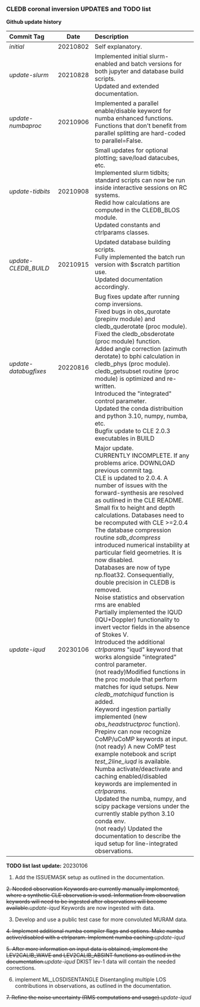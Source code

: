 ### **CLEDB coronal inversion UPDATES and TODO list**

**Github update history**

| Commit Tag | Date | Description |
|:---------|:-----:|:-----|
| *initial* | 20210802 | Self explanatory.|
| *update-slurm* | 20210828 | Implemented initial slurm-enabled and batch versions for both jupyter and database build scripts.<br>Updated and extended documentation. |
| *update-numbaproc* | 20210906 | Implemented a parallel enable/disable keyword for numba enhanced functions.<br>Functions that don't benefit from parallel splitting are hard-coded to parallel=False. |
| *update-tidbits* | 20210908 | Small updates for optional plotting; save/load datacubes, etc.<br>Implemented slurm tidbits; standard scripts can now be run inside interactive sessions on RC systems.<br>Redid how calculations are computed in the CLEDB_BLOS module.<br>Updated constants and ctrlparams classes.|
| *update-CLEDB_BUILD* | 20210915 | Updated database building scripts.<br>Fully implemented the batch run version with $scratch partition use.<br>Updated documentation accordingly.|
| *update-databugfixes* | 20220816 | Bug fixes update after running comp inversions. <br> Fixed bugs in obs_qurotate (prepinv module) and cledb_quderotate (proc module). <br> Fixed the cledb_obsderotate (proc module) function. <br> Added angle correction (azimuth derotate) to bphi calculation in cledb_phys (proc module). <br> cledb_getsubset routine (proc module) is optimized and re-written. <br> Introduced the "integrated" control parameter. <br> Updated the conda distribuition and python 3.10, numpy, numba, etc. <br> Bugfix update to CLE 2.0.3 executables in BUILD|
| *update-iqud* | 20230106 | Major update. <br> CURRENTLY INCOMPLETE. If any problems arice. DOWNLOAD previous commit tag. <br> CLE is updated to 2.0.4. A number of issues with the forward-synthesis are resolved as outlined in the CLE README. <br> Small fix to height and depth calculations. Databases need to be recomputed with CLE >=2.0.4 <br> The database compression routine *sdb_dcompress* introduced numerical instability at particular field geometries. It is now disabled. <br> Databases are now of type np.float32. Consequentially, double precision in CLEDB is removed. <br> Noise statistics and observation rms are enabled <br> Partially implemented the IQUD (IQU+Doppler) functionality to invert vector fields in the absence of Stokes V. <br> Introduced the additional *ctrlparams* "iqud" keyword that works alongside "integrated" control parameter. <br> (not ready)Modified functions in the proc module that perform matches for iqud setups. New *cledb_matchiqud* function is added. <br> Keyword ingestion partially implemented (new *obs_headstructproc* function). Prepinv can now recognize CoMP/uCoMP keywords at input. <br> (not ready) A new CoMP test example notebook and script *test_2line_iuqd* is available. <br> Numba activate/deactivate and caching enabled/disabled keywords are implemented in *ctrlparams*. <br> Updated the numba, numpy, and scipy package versions under the currently stable python 3.10 conda env. <br> (not ready) Updated the documentation to describe the iqud setup for line-integrated observations.| 

**TODO list last update:** 20230106

1.  Add the ISSUEMASK setup as outlined in the documentation.

~~2.  Needed observation Keywords are currently manually implemented, where a synthetic CLE observation is used. 
    Information from observation keywords will need to be ingested after observations will become available.~~*update-iqud* Keywords are now ingested with data. 

3.  Develop and use a public test case for more convoluted MURAM data.

~~4.  Implement additional numba compiler flags and options. Make numba active/disabled with a ctrlparam. Implement numba caching.~~*update-iqud*

~~5.  After more information on input data is obtained, implement the 
    LEV2CALIB_WAVE and LEV2CALIB_ABSINT functions as outlined in the documentation.~~*update-iqud* DKIST lev-1 data will contain the needed corrections.

6.  implement ML_LOSDISENTANGLE Disentangling multiple LOS contributions in observations, as outlined in the documentation.

~~7.  Refine the noise uncertainty (RMS computations and usage).~~*update-iqud*